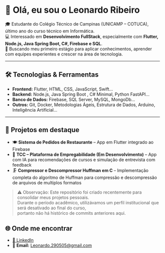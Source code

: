 # 👋 Olá, eu sou o Leonardo Ribeiro  

🎓 Estudante do Colégio Técnico de Campinas (UNICAMP – COTUCA), último ano do curso técnico em Informática.  
💻 Interessado em **Desenvolvimento FullStack**, especialmente com **Flutter, Node.js, Java Spring Boot, C#, Firebase e SQL**.  
🚀 Buscando meu primeiro estágio para aplicar conhecimentos, aprender com equipes experientes e crescer na área de tecnologia.  

---

## 🛠️ Tecnologias & Ferramentas
- **Frontend:** Flutter, HTML, CSS, JavaScript, Swift...
- **Backend:** Node.js, Java Spring Boot , C# Minimal, Python FastAPI...
- **Banco de Dados:** Firebase, SQL Server, MySQL, MongoDb...
- **Outros:** Git, Docker, Metodologias Ágeis, Estrutura de Dados, Arduino, Inteligência Artificial...

---

## 📌 Projetos em destaque
- 🍽️ **Sistema de Pedidos de Restaurante** – App em Flutter integrado ao Firebase  
- 🚀 **TCC – Plataforma de Empregabilidade (Em Desenvolvimento)** – App com IA para recomendações de cursos e simulação de entrevista com feedback  
- 🗜️ **Compressor e Descompressor Huffman em C** – Implementação completa do algoritmo de Huffman para compressão e descompressão de arquivos de multiplos formatos

> ⚠️ Observação: Este repositório foi criado recentemente para consolidar meus projetos pessoais.  
> Durante o período acadêmico, utilizávamos um perfil institucional que será desativado ao final do curso,  
> portanto não há histórico de commits anteriores aqui.


## 🌐 Onde me encontrar
- [💼 LinkedIn](https://www.linkedin.com/in/leonardo-ribeiro-gonzaga-de-lima-305842352/)  
- 📧 **Email:** Leonardo.290505@gmail.com
 
